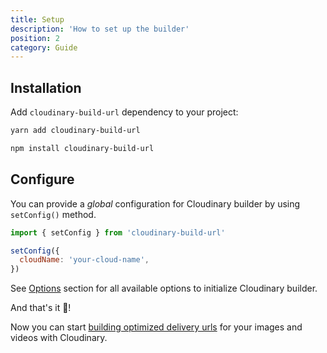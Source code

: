 ```yaml
---
title: Setup
description: 'How to set up the builder'
position: 2
category: Guide
---
```


## Installation

Add `cloudinary-build-url` dependency to your project:

<code-group>
  <code-block label="Yarn" active>

  ```bash
  yarn add cloudinary-build-url
  ```

  </code-block>
  <code-block label="NPM">

  ```bash
  npm install cloudinary-build-url
  ```

  </code-block>
</code-group>

## Configure

You can provide a *global* configuration for Cloudinary builder by using `setConfig()` method.

```js
import { setConfig } from 'cloudinary-build-url'

setConfig({
  cloudName: 'your-cloud-name',
})
```

See [Options](/options) section for all available options to initialize Cloudinary builder. 

And that's it 🎉!

Now you can start [building optimized delivery urls](/usage/buildUrl) for your images and videos with Cloudinary.

